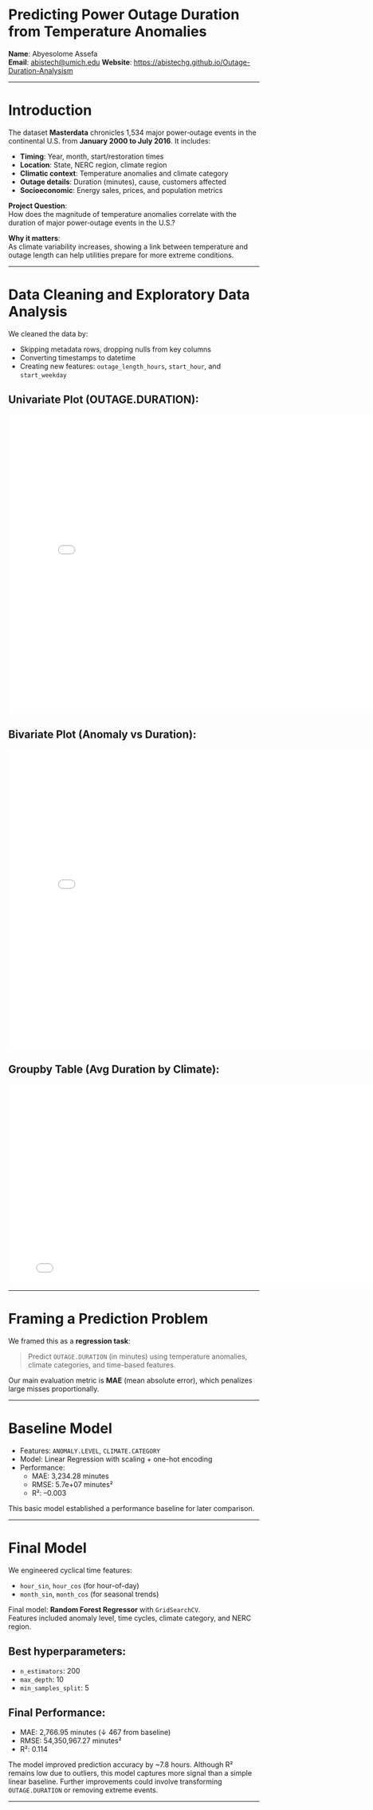 # Predicting Power Outage Duration from Temperature Anomalies

**Name**: Abyesolome Assefa  
**Email**: abistech@umich.edu 
**Website**: https://abistechg.github.io/Outage-Duration-Analysism

---

# Introduction

The dataset **Masterdata** chronicles 1,534 major power‐outage events in the continental U.S. from **January 2000 to July 2016**. It includes:

- **Timing**: Year, month, start/restoration times  
- **Location**: State, NERC region, climate region  
- **Climatic context**: Temperature anomalies and climate category  
- **Outage details**: Duration (minutes), cause, customers affected  
- **Socioeconomic**: Energy sales, prices, and population metrics  

**Project Question**:  
How does the magnitude of temperature anomalies correlate with the duration of major power‐outage events in the U.S.?

**Why it matters**:  
As climate variability increases, showing a link between temperature and outage length can help utilities prepare for more extreme conditions.

---

# Data Cleaning and Exploratory Data Analysis

We cleaned the data by:
- Skipping metadata rows, dropping nulls from key columns
- Converting timestamps to datetime
- Creating new features: `outage_length_hours`, `start_hour`, and `start_weekday`

## Univariate Plot (OUTAGE.DURATION):
<iframe src="assets/univariate_plot.html" width="800" height="600" frameborder="0"></iframe>

## Bivariate Plot (Anomaly vs Duration):
<iframe src="assets/bivariate_plot.html" width="800" height="600" frameborder="0"></iframe>

## Groupby Table (Avg Duration by Climate):
<iframe src="assets/groupby_table.html" width="800" height="400" frameborder="0"></iframe>

---

# Framing a Prediction Problem

We framed this as a **regression task**:  
> Predict `OUTAGE.DURATION` (in minutes) using temperature anomalies, climate categories, and time-based features.

Our main evaluation metric is **MAE** (mean absolute error), which penalizes large misses proportionally.

---

# Baseline Model

- Features: `ANOMALY.LEVEL`, `CLIMATE.CATEGORY`
- Model: Linear Regression with scaling + one-hot encoding
- Performance:
  - MAE: 3,234.28 minutes
  - RMSE: 5.7e+07 minutes²
  - R²: –0.003

This basic model established a performance baseline for later comparison.

---

# Final Model

We engineered cyclical time features:

- `hour_sin`, `hour_cos` (for hour-of-day)
- `month_sin`, `month_cos` (for seasonal trends)

Final model: **Random Forest Regressor** with `GridSearchCV`.  
Features included anomaly level, time cycles, climate category, and NERC region.

## Best hyperparameters:
- `n_estimators`: 200
- `max_depth`: 10
- `min_samples_split`: 5

## Final Performance:
- MAE: 2,766.95 minutes (↓ 467 from baseline)
- RMSE: 54,350,967.27 minutes²
- R²: 0.114

The model improved prediction accuracy by ~7.8 hours. Although R² remains low due to outliers, this model captures more signal than a simple linear baseline. Further improvements could involve transforming `OUTAGE.DURATION` or removing extreme events.

---


